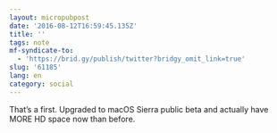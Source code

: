 ```yaml
---
layout: micropubpost
date: '2016-08-12T16:59:45.135Z'
title: ''
tags: note
mf-syndicate-to:
  - 'https://brid.gy/publish/twitter?bridgy_omit_link=true'
slug: '61185'
lang: en
category: social
---
```

That’s a first. Upgraded to macOS Sierra public beta and actually have MORE HD space now than before.

